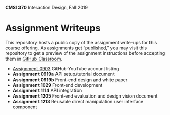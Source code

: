 **CMSI 370** Interaction Design, Fall 2019

# Assignment Writeups
This repository hosts a public copy of the assignment write-ups for this course offering. As assignments get “published,” you may visit this repository to get a preview of the assignment instructions before accepting them in [GitHub Classroom](https://classroom.github.com).

- [Assignment 0903](http://dondi.lmu.build/fall2019/cmsi370/cmsi370-fall2019-hw0903.pdf) GitHub-YouTube account listing
- **Assignment 0919a** API setup/tutorial document
- **Assignment 0919b** Front-end design and white paper
- **Assignment 1029** Front-end development
- **Assignment 1114** API integration
- **Assignment 1205** Front-end evaluation and design vision document
- **Assignment 1213** Reusable direct manipulation user interface component
